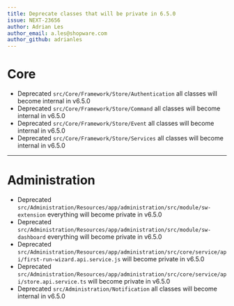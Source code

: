 ```yaml
---
title: Deprecate classes that will be private in 6.5.0
issue: NEXT-23656
author: Adrian Les
author_email: a.les@shopware.com
author_github: adrianles
---
```

# Core
* Deprecated `src/Core/Framework/Store/Authentication` all classes will become internal in v6.5.0
* Deprecated `src/Core/Framework/Store/Command` all classes will become internal in v6.5.0
* Deprecated `src/Core/Framework/Store/Event` all classes will become internal in v6.5.0
* Deprecated `src/Core/Framework/Store/Services` all classes will become internal in v6.5.0
___
# Administration
* Deprecated `src/Administration/Resources/app/administration/src/module/sw-extension` everything will become private in v6.5.0
* Deprecated `src/Administration/Resources/app/administration/src/module/sw-dashboard` everything will become private in v6.5.0
* Deprecated `src/Administration/Resources/app/administration/src/core/service/api/first-run-wizard.api.service.js` will become private in v6.5.0
* Deprecated `src/Administration/Resources/app/administration/src/core/service/api/store.api.service.ts` will become private in v6.5.0
* Deprecated `src/Administration/Notification` all classes will become internal in v6.5.0
